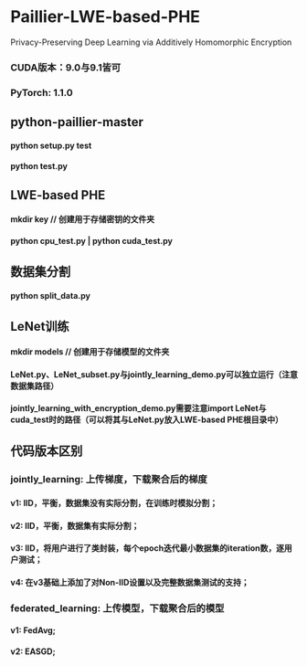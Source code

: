 # Paillier-LWE-based-PHE
Privacy-Preserving Deep Learning via Additively Homomorphic Encryption

### CUDA版本：9.0与9.1皆可
### PyTorch: 1.1.0

## python-paillier-master
#### python setup.py test
#### python test.py

## LWE-based PHE
#### mkdir key // 创建用于存储密钥的文件夹
#### python cpu_test.py | python cuda_test.py

## 数据集分割
#### python split_data.py

## LeNet训练
#### mkdir models // 创建用于存储模型的文件夹
#### LeNet.py、LeNet_subset.py与jointly_learning_demo.py可以独立运行（注意数据集路径）
#### jointly_learning_with_encryption_demo.py需要注意import LeNet与cuda_test时的路径（可以将其与LeNet.py放入LWE-based PHE根目录中）

## 代码版本区别
### jointly_learning: 上传梯度，下载聚合后的梯度
#### v1: IID，平衡，数据集没有实际分割，在训练时模拟分割；
#### v2: IID，平衡，数据集有实际分割；
#### v3: IID，将用户进行了类封装，每个epoch迭代最小数据集的iteration数，逐用户测试；
#### v4: 在v3基础上添加了对Non-IID设置以及完整数据集测试的支持；
### federated_learning: 上传模型，下载聚合后的模型
#### v1: FedAvg;
#### v2: EASGD;
